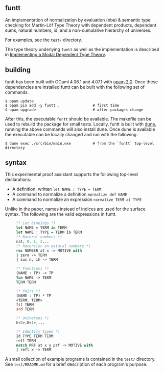 ## funtt

An implementation of normalization by evaluation (nbe) & semantic type checking for Martin-Löf Type
Theory with dependent products, dependent sums, natural numbers, id, and a non-cumulative hierarchy
of universes. 

For examples, see the `test/` directory.

The type theory underlying `funtt` as well as the implementation is described in
[Implementing a Modal Dependent Type Theory](https://doi.acm.org/10.1145/3341711).

## building

funtt has been built with OCaml 4.06.1 and 4.07.1 with [opam 2.0](https://opam.ocaml.org/). Once
these dependencies are installed funtt can be built with the following set of commands.

```
$ opam update
$ opam pin add -y funtt .               # first time
$ opam upgrade                          # after packages change
```

After this, the executable `funtt` should be available. The makefile can be used to rebuild the
package for small tests. Locally, funtt is built with [dune](https://dune.build), running the above
commands will also install dune. Once dune is available the executable can be locally changed and
run with the following:

```
$ dune exec ./src/bin/main.exe          # from the `funtt` top-level directory
```

## syntax

This experimental proof assistant supports the following top-level declarations:

 - A definition, written `let NAME : TYPE = TERM`
 - A command to normalize a definition `normalize def NAME`
 - A command to normalize an expression `normalize TERM at TYPE`

Unlike in the paper, names instead of indices are used for the surface syntax. The following are
the valid expressions in funtt.

``` ocaml
     (* Let bindings *)
     let NAME = TERM in TERM
     let NAME : TYPE = TERM in TERM
     (* Natural numbers *)
     nat, 0, 1, 2...
     (* Recursion on natural numbers *)
     rec NUMBER at x -> MOTIVE with
     | zero -> TERM
     | suc n, ih -> TERM

     (* Functions *)
     (NAME : TP) -> TP
     fun NAME -> TERM
     TERM TERM

     (* Pairs *)
     (NAME : TP) * TP
     <TERM, TERM>
     fst TERM
     snd TERM

     (* Universes *)
     U<0>,U<1>,...

     (* Identity types *)
     Id TYPE TERM TERM
     refl TERM
     match PRF at x y prf -> MOTIVE with
     | refl x -> TERM
```

A small collection of example programs is contained in the `test/` directory. See `test/README.md`
for a brief description of each program's purpose.
